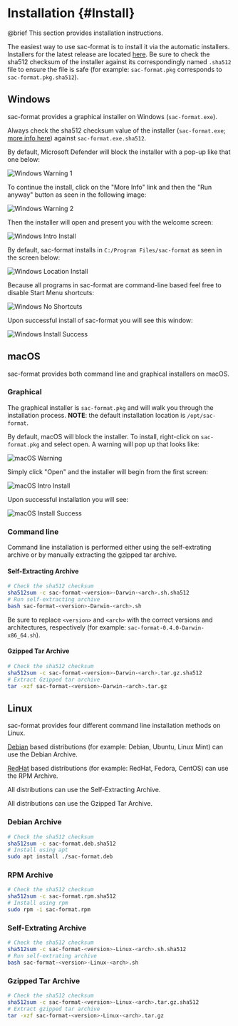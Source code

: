 # Installation {#Install}

@brief This section provides installation instructions.

The easiest way to use sac-format is to install it via the automatic installers.
Installers for the latest release are located
[here](https://github.com/arbCoding/sac-format/releases/latest). Be sure to
check the sha512 checksum of the installer against its correspondingly named
`.sha512` file to ensure the file is safe (for example: `sac-format.pkg`
corresponds to `sac-format.pkg.sha512`).

## Windows

sac-format provides a graphical installer on Windows (`sac-format.exe`).

Always check the sha512 checksum value of the installer (`sac-format.exe`;
[more info here](https://learn.microsoft.com/en-us/powershell/module/microsoft.powershell.utility/get-filehash?view=powershell-7.4))
against `sac-format.exe.sha512`.

By default, Microsoft Defender will block the installer with a pop-up like that
one below:

![Windows Warning 1](./screenshots/Windows/warning_1_install.png)

To continue the install, click on the "More Info" link and then the "Run anyway"
button as seen in the following image:

![Windows Warning 2](./screenshots/Windows/warning_2_install.png)

Then the installer will open and present you with the welcome screen:

![Windows Intro Install](./screenshots/Windows/intro_install.png)

By default, sac-format installs in `C:/Program Files/sac-format` as seen in the
screen below:

![Windows Location Install](./screenshots/Windows/location_install.png)

Because all programs in sac-format are command-line based feel free to disable
Start Menu shortcuts:

![Windows No Shortcuts](./screenshots/Windows/no_shortcuts_install.png)

Upon successful install of sac-format you will see this window:

![Windows Install Success](./screenshots/Windows/successful_install.png)

## macOS

sac-format provides both command line and graphical installers on macOS.

### Graphical

The graphical installer is `sac-format.pkg` and will walk you through the
installation process. **NOTE**: the default installation location is
`/opt/sac-format`.
  
By default, macOS will block the installer. To install, right-click
on `sac-format.pkg` and select open. A warning will pop up that looks like:

![macOS Warning](./screenshots/macOS/warning_install.png)

Simply click "Open" and the installer will begin from the first screen:

![macOS Intro Install](./screenshots/macOS/intro_install.png)

Upon successful installation you will see:

![macOS Install Success](./screenshots/macOS/successful_install.png)

### Command line

Command line installation is performed either using the self-extrating archive
or by manually extracting the gzipped tar archive.

#### Self-Extracting Archive

```bash
# Check the sha512 checksum
sha512sum -c sac-format-<version>-Darwin-<arch>.sh.sha512
# Run self-extracting archive
bash sac-format-<version>-Darwin-<arch>.sh
```

Be sure to replace `<version>` and `<arch>` with the correct versions and
architectures, respectively (for example: `sac-format-0.4.0-Darwin-x86_64.sh`).

#### Gzipped Tar Archive

```bash
# Check the sha512 checksum
sha512sum -c sac-format-<version>-Darwin-<arch>.tar.gz.sha512
# Extract Gzipped tar archive
tar -xzf sac-format-<version>-Darwin-<arch>.tar.gz
```

## Linux

sac-format provides four different command line installation methods on Linux.

[Debian](https://www.debian.org/) based distributions (for example: Debian,
Ubuntu, Linux Mint) can use the Debian Archive.

[RedHat](https://www.redhat.com/) based distributions (for example: RedHat,
Fedora, CentOS) can use the RPM Archive.

All distributions can use the Self-Extracting Archive.

All distributions can use the Gzipped Tar Archive.

### Debian Archive

```bash
# Check the sha512 checksum
sha512sum -c sac-format.deb.sha512
# Install using apt
sudo apt install ./sac-format.deb
```

### RPM Archive

```bash
# Check the sha512 checksum
sha512sum -c sac-format.rpm.sha512
# Install using rpm
sudo rpm -i sac-format.rpm
```

### Self-Extrating Archive

```bash
# Check the sha512 checksum
sha512sum -c sac-format-<version>-Linux-<arch>.sh.sha512
# Run self-extrating archive
bash sac-format-<version>-Linux-<arch>.sh
```

### Gzipped Tar Archive

```bash
# Check the sha512 checksum
sha512sum -c sac-format-<version>-Linux-<arch>.tar.gz.sha512
# Extract gzipped tar archive
tar -xzf sac-format-<version>-Linux-<arch>.tar.gz
```
